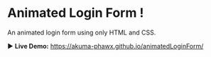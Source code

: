 # Animated Login Form !

An animated login form using only HTML and CSS.

:arrow_forward: **Live Demo:** https://akuma-phawx.github.io/animatedLoginForm/
